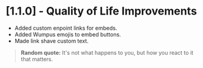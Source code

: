# [1.1.0] - Quality of Life Improvements

- Added custom enpoint links for embeds.
- Added Wumpus emojis to embed buttons.
- Made link shave custom text.

> **Random quote:** It's not what happens to you, but how you react to it that matters.